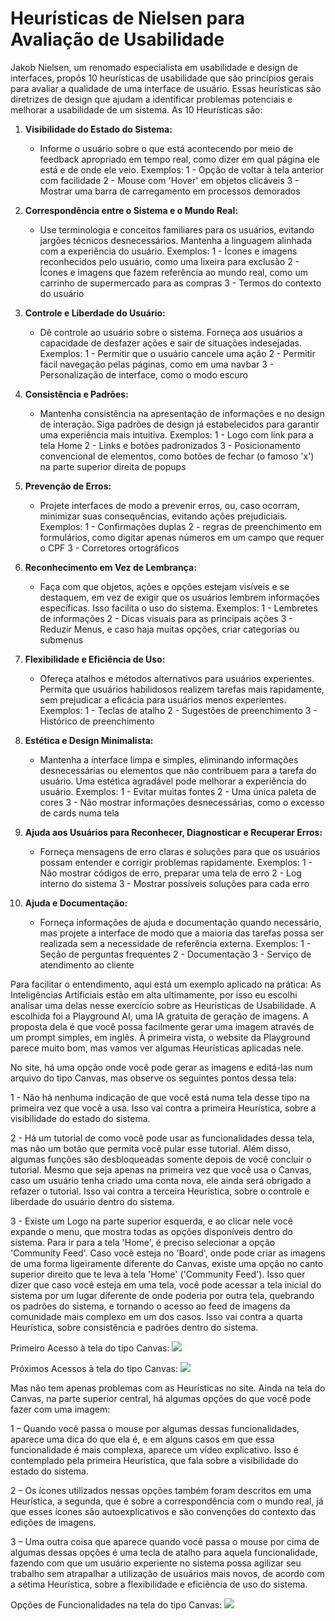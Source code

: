 # Heurísticas de Nielsen para Avaliação de Usabilidade

Jakob Nielsen, um renomado especialista em usabilidade e design de interfaces, propôs 10 heurísticas de usabilidade que são princípios gerais para avaliar a qualidade de uma interface de usuário. Essas heurísticas são diretrizes de design que ajudam a identificar problemas potenciais e melhorar a usabilidade de um sistema. As 10 Heurísticas são: 

1. **Visibilidade do Estado do Sistema:**
   - Informe o usuário sobre o que está acontecendo por meio de feedback apropriado em tempo real, como dizer em qual página ele está e de onde ele veio. 
   Exemplos:   1 - Opção de voltar à tela anterior com facilidade 
               2 - Mouse com 'Hover' em objetos clicáveis 
               3 - Mostrar uma barra de carregamento em processos demorados 

2. **Correspondência entre o Sistema e o Mundo Real:**
   - Use terminologia e conceitos familiares para os usuários, evitando jargões técnicos desnecessários. Mantenha a linguagem alinhada com a experiência do usuário. 
   Exemplos:   1 - Ícones e imagens reconhecidos pelo usuário, como uma lixeira para exclusão 
               2 - Ícones e imagens que fazem referência ao mundo real, como um carrinho de supermercado para as compras 
               3 - Termos do contexto do usuário 

3. **Controle e Liberdade do Usuário:**
   - Dê controle ao usuário sobre o sistema. Forneça aos usuários a capacidade de desfazer ações e sair de situações indesejadas. 
   Exemplos:   1 - Permitir que o usuário cancele uma ação 
               2 - Permitir fácil navegação pelas páginas, como em uma navbar 
               3 - Personalização de interface, como o modo escuro 

4. **Consistência e Padrões:**
   - Mantenha consistência na apresentação de informações e no design de interação. Siga padrões de design já estabelecidos para garantir uma experiência mais intuitiva.
   Exemplos:   1 - Logo com link para a tela Home 
               2 - Links e botões padronizados 
               3 - Posicionamento convencional de elementos, como botões de fechar (o famoso 'x') na parte superior direita de popups 

5. **Prevenção de Erros:**
   - Projete interfaces de modo a prevenir erros, ou, caso ocorram, minimizar suas consequências, evitando ações prejudiciais.
   Exemplos:   1 - Confirmações duplas 
               2 - regras de preenchimento em formulários, como digitar apenas números em um campo que requer o CPF 
               3 - Corretores ortográficos 

6. **Reconhecimento em Vez de Lembrança:**
   - Faça com que objetos, ações e opções estejam visíveis e se destaquem, em vez de exigir que os usuários lembrem informações específicas. Isso facilita o uso do sistema.
   Exemplos:   1 - Lembretes de informações 
               2 - Dicas visuais para as principais ações 
               3 - Reduzir Menus, e caso haja muitas opções, criar categorias ou submenus 

7. **Flexibilidade e Eficiência de Uso:**
   - Ofereça atalhos e métodos alternativos para usuários experientes. Permita que usuários habilidosos realizem tarefas mais rapidamente, sem prejudicar a eficácia para usuários menos experientes.
   Exemplos:   1 - Teclas de atalho 
               2 - Sugestões de preenchimento 
               3 - Histórico de preenchimento 

8. **Estética e Design Minimalista:**
   - Mantenha a interface limpa e simples, eliminando informações desnecessárias ou elementos que não contribuem para a tarefa do usuário. Uma estética agradável pode melhorar a experiência do usuário.
   Exemplos:   1 - Evitar muitas fontes 
               2 - Uma única paleta de cores 
               3 - Não mostrar informações desnecessárias, como o excesso de cards numa tela 

9. **Ajuda aos Usuários para Reconhecer, Diagnosticar e Recuperar Erros:**
   - Forneça mensagens de erro claras e soluções para que os usuários possam entender e corrigir problemas rapidamente.
   Exemplos:   1 - Não mostrar códigos de erro, preparar uma tela de erro 
               2 - Log interno do sistema 
               3 - Mostrar possíveis soluções para cada erro 

10. **Ajuda e Documentação:**
    - Forneça informações de ajuda e documentação quando necessário, mas projete a interface de modo que a maioria das tarefas possa ser realizada sem a necessidade de referência externa.
   Exemplos:   1 - Seção de perguntas frequentes 
               2 - Documentação 
               3 - Serviço de atendimento ao cliente 

Para facilitar o entendimento, aqui está um exemplo aplicado na prática:
As Inteligências Artificiais estão em alta ultimamente, por isso eu escolhi analisar uma delas nesse exercício sobre as Heurísticas de Usabilidade. A escolhida foi a Playground AI, uma IA gratuita de geração de imagens. A proposta dela é que você possa facilmente gerar uma imagem através de um prompt simples, em inglês. À primeira vista, o website da Playground parece muito bom, mas vamos ver algumas Heurísticas aplicadas nele. 

No site, há uma opção onde você pode gerar as imagens e editá-las num arquivo do tipo Canvas, mas observe os seguintes pontos dessa tela:

1 - Não há nenhuma indicação de que você está numa tela desse tipo na primeira vez que você a usa. Isso vai contra a primeira Heurística, sobre a visibilidade do estado do sistema. 

2 - Há um tutorial de como você pode usar as funcionalidades dessa tela, mas não um botão que permita você pular esse tutorial. Além disso, algumas funções são desbloqueadas somente depois de você concluir o tutorial. Mesmo que seja apenas na primeira vez que você usa o Canvas, caso um usuário tenha criado uma conta nova, ele ainda será obrigado a refazer o tutorial. Isso vai contra a terceira Heurística, sobre o controle e liberdade do usuário dentro do sistema. 

3 - Existe um Logo na parte superior esquerda, e ao clicar nele você expande o menu, que mostra todas as opções disponíveis dentro do sistema. Para ir para a tela 'Home', é preciso selecionar a opção 'Community Feed'. Caso você esteja no 'Board', onde pode criar as imagens de uma forma ligeiramente diferente do Canvas, existe uma opção no canto superior direito que te leva à tela 'Home' ('Community Feed'). Isso quer dizer que caso você esteja em uma tela, você pode acessar a tela inicial do sistema por um lugar diferente de onde poderia por outra tela, quebrando os padrões do sistema, e tornando o acesso ao feed de imagens da comunidade mais complexo em um dos casos. Isso vai contra a quarta Heurística, sobre consistência e padrões dentro do sistema. 

Primeiro Acesso à tela do tipo Canvas: 
<img src="imagens/primeiroAcesso.png" src="Primeiro Acesso">

Próximos Acessos à tela do tipo Canvas: 
<img src="imagens/outrosAcessos.png" src="Próximos Acessos">

Mas não tem apenas problemas com as Heurísticas no site. Ainda na tela do Canvas, na parte superior central, há algumas opções do que você pode fazer com uma imagem: 

1 – Quando você passa o mouse por algumas dessas funcionalidades, aparece uma dica do que ela é, e em alguns casos em que essa funcionalidade é mais complexa, aparece um vídeo explicativo. Isso é contemplado pela primeira Heurística, que fala sobre a visibilidade do estado do sistema. 

2 – Os ícones utilizados nessas opções também foram descritos em uma Heurística, a segunda, que é sobre a correspondência com o mundo real, já que esses ícones são autoexplicativos e são convenções do contexto das edições de imagens. 

3 – Uma outra coisa que aparece quando você passa o mouse por cima de algumas dessas opções é uma tecla de atalho para aquela funcionalidade, fazendo com que um usuário experiente no sistema possa agilizar seu trabalho sem atrapalhar a utilização de usuários mais novos, de acordo com a sétima Heurística, sobre a flexibilidade e eficiência de uso do sistema. 

Opções de Funcionalidades na tela do tipo Canvas: 
<img src="imagens/funcionalidades.png" src="Funcionalidades">

